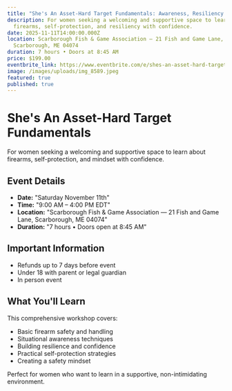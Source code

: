 ```yaml
---
title: "She's An Asset-Hard Target Fundamentals: Awareness, Resiliency & Firearms"
description: For women seeking a welcoming and supportive space to learn about
  firearms, self-protection, and resiliency with confidence.
date: 2025-11-11T14:00:00.000Z
location: Scarborough Fish & Game Association — 21 Fish and Game Lane,
  Scarborough, ME 04074
duration: 7 hours • Doors at 8:45 AM
price: $199.00
eventbrite_link: https://www.eventbrite.com/e/shes-an-asset-hard-target-fundamentals-awareness-resiliency-firearms-tickets-1584233808969?aff=oddtdtcreator
image: /images/uploads/img_8589.jpeg
featured: true
published: true
---
```

# She's An Asset-Hard Target Fundamentals

For women seeking a welcoming and supportive space to learn about firearms, self-protection, and mindset with confidence.

## Event Details

* **Date:** "Saturday November 11th"
* **Time:** "9:00 AM – 4:00 PM EDT"
* **Location:** "Scarborough Fish & Game Association — 21 Fish and Game Lane, Scarborough, ME 04074"
* **Duration:** "7 hours • Doors open at 8:45 AM"

## Important Information

* Refunds up to 7 days before event
* Under 18 with parent or legal guardian
* In person event

## What You'll Learn

This comprehensive workshop covers:

* Basic firearm safety and handling
* Situational awareness techniques
* Building resilience and confidence
* Practical self-protection strategies
* Creating a safety mindset

Perfect for women who want to learn in a supportive, non-intimidating environment.